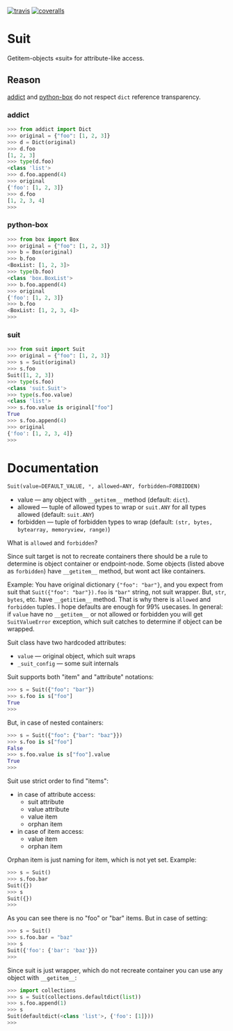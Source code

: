 [![travis](https://img.shields.io/travis/pohmelie/suit.svg)](https://travis-ci.org/pohmelie/suit)
[![coveralls](https://img.shields.io/coveralls/pohmelie/suit.svg)](https://coveralls.io/github/pohmelie/suit)

# Suit
Getitem-objects «suit» for attribute-like access.

## Reason
[addict](https://github.com/mewwts/addict) and [python-box](https://github.com/cdgriffith/Box) do not respect `dict` reference transparency.
### addict
``` python
>>> from addict import Dict
>>> original = {"foo": [1, 2, 3]}
>>> d = Dict(original)
>>> d.foo
[1, 2, 3]
>>> type(d.foo)
<class 'list'>
>>> d.foo.append(4)
>>> original
{'foo': [1, 2, 3]}
>>> d.foo
[1, 2, 3, 4]
>>>
```
### python-box
``` python
>>> from box import Box
>>> original = {"foo": [1, 2, 3]}
>>> b = Box(original)
>>> b.foo
<BoxList: [1, 2, 3]>
>>> type(b.foo)
<class 'box.BoxList'>
>>> b.foo.append(4)
>>> original
{'foo': [1, 2, 3]}
>>> b.foo
<BoxList: [1, 2, 3, 4]>
>>>
```
### suit
``` python
>>> from suit import Suit
>>> original = {"foo": [1, 2, 3]}
>>> s = Suit(original)
>>> s.foo
Suit([1, 2, 3])
>>> type(s.foo)
<class 'suit.Suit'>
>>> type(s.foo.value)
<class 'list'>
>>> s.foo.value is original["foo"]
True
>>> s.foo.append(4)
>>> original
{'foo': [1, 2, 3, 4]}
>>>
```
# Documentation
``` python
Suit(value=DEFAULT_VALUE, *, allowed=ANY, forbidden=FORBIDDEN)
```
* value — any object with `__getitem__` method (default: `dict`).
* allowed — tuple of allowed types to wrap or `suit.ANY` for all types allowed (default: `suit.ANY`)
* forbidden — tuple of forbidden types to wrap (default: `(str, bytes, bytearray, memoryview, range)`)

What is `allowed` and `forbidden`?

Since suit target is not to recreate containers there should be a rule to determine is object container or endpoint-node. Some objects (listed above as `forbidden`) have `__getitem__` method, but wont act like containers.

Example:
You have original dictionary `{"foo": "bar"}`, and you expect from suit that `Suit({"foo": "bar"}).foo` is `"bar"` string, not suit wrapper. But, `str`, `bytes`, etc. have `__getitiem__` method. That is why there is `allowed` and `forbidden` tuples. I hope defaults are enough for 99% usecases.
In general: if `value` have no `__getitem__` or not allowed or forbidden you will get `SuitValueError` exception, which suit catches to determine if object can be wrapped.

Suit class have two hardcoded attributes:
* `value` — original object, which suit wraps
* `_suit_config` — some suit internals

Suit supports both "item" and "attribute" notations:
``` python
>>> s = Suit({"foo": "bar"})
>>> s.foo is s["foo"]
True
>>>
```
But, in case of nested containers:
``` python
>>> s = Suit({"foo": {"bar": "baz"}})
>>> s.foo is s["foo"]
False
>>> s.foo.value is s["foo"].value
True
>>>
```
Suit use strict order to find "items":
* in case of attribute access:
    * suit attribute
    * value attribute
    * value item
    * orphan item
* in case of item access:
    * value item
    * orphan item

Orphan item is just naming for item, which is not yet set. Example:
``` python
>>> s = Suit()
>>> s.foo.bar
Suit({})
>>> s
Suit({})
>>>
```

As you can see there is no "foo" or "bar" items. But in case of setting:
``` python
>>> s = Suit()
>>> s.foo.bar = "baz"
>>> s
Suit({'foo': {'bar': 'baz'}})
>>>
```
Since suit is just wrapper, which do not recreate container you can use any object with `__getitem__`:
``` python
>>> import collections
>>> s = Suit(collections.defaultdict(list))
>>> s.foo.append(1)
>>> s
Suit(defaultdict(<class 'list'>, {'foo': [1]}))
>>>
```
